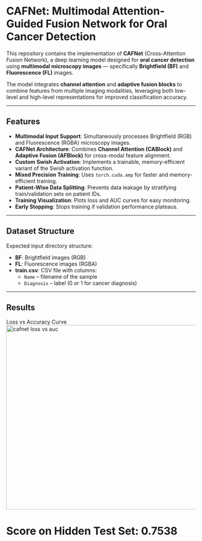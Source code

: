 # CAFNet: Multimodal Attention-Guided Fusion Network for Oral Cancer Detection

This repository contains the implementation of **CAFNet** (Cross-Attention Fusion Network), a deep learning model designed for **oral cancer detection** using **multimodal microscopy images** — specifically **Brightfield (BF)** and **Fluorescence (FL)** images.  

The model integrates **channel attention** and **adaptive fusion blocks** to combine features from multiple imaging modalities, leveraging both low-level and high-level representations for improved classification accuracy.

---

##  Features

- **Multimodal Input Support**: Simultaneously processes Brightfield (RGB) and Fluorescence (RGBA) microscopy images.  
- **CAFNet Architecture**: Combines **Channel Attention (CABlock)** and **Adaptive Fusion (AFBlock)** for cross-modal feature alignment.  
- **Custom Swish Activation**: Implements a trainable, memory-efficient variant of the Swish activation function.  
- **Mixed Precision Training**: Uses `torch.cuda.amp` for faster and memory-efficient training.  
- **Patient-Wise Data Splitting**: Prevents data leakage by stratifying train/validation sets on patient IDs.  
- **Training Visualization**: Plots loss and AUC curves for easy monitoring.  
- **Early Stopping**: Stops training if validation performance plateaus.  

---

##  Dataset Structure

Expected input directory structure:

- **BF**: Brightfield images (RGB)  
- **FL**: Fluorescence images (RGBA)  
- **train.csv**: CSV file with columns:
    - `Name` – filename of the sample
    - `Diagnosis` – label (0 or 1 for cancer diagnosis)

---

## Results

Loss vs Accuracy Curve
<img width="1189" height="490" alt="cafnet loss vs auc" src="https://github.com/user-attachments/assets/c8aa03c3-ea85-4de7-9ed3-619d24e43a6c" />


# Score on Hidden Test Set: 0.7538
